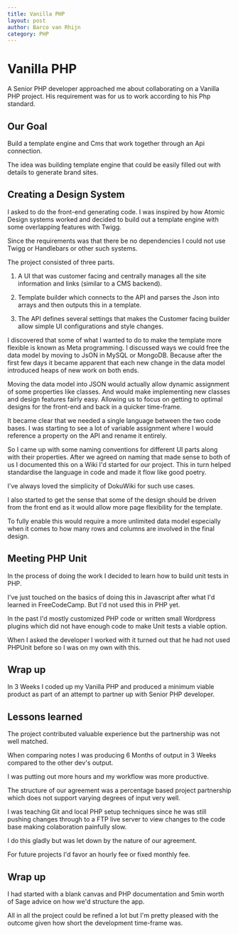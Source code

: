 ```yaml
---
title: Vanilla PHP
layout: post
author: Barco van Rhijn
category: PHP
---
```

# Vanilla PHP

A Senior PHP developer approached me about collaborating on a Vanilla PHP project. His requirement was for us to work according to his Php standard. 

## Our Goal
Build a template engine and Cms that work together through an Api connection.

The idea was building template engine that could be easily filled out with details to generate brand sites. 

## Creating a Design System

I asked to do the front-end generating code. I was inspired by how Atomic Design systems worked and decided to build out a template engine with some overlapping features with Twigg. 

Since the requirements was that there be no dependencies I could not use Twigg or Handlebars or other such systems. 

The project consisted of three parts. 

1. A UI that was customer facing and centrally manages all the site information and links (similar to a CMS backend). 

2. Template builder which connects to the API and parses the Json into arrays and then outputs this in a template. 

3. The API defines several settings that makes the Customer facing builder allow simple UI configurations and style changes.

I discovered that some of what I wanted to do to make the template more flexible is known as Meta programming. I discussed ways we could free the data model by moving to JsON in MySQL or MongoDB. Because after the first few days it became apparent that each new change in the data model introduced heaps of new work on both ends.

Moving the data model into JSON would actually allow dynamic assignment of some properties like classes. And would make implementing new classes and design features fairly easy. Allowing us to focus on getting to optimal designs for the front-end and back in a quicker time-frame.

It became clear that we needed a single language between the two code bases. I was starting to see a lot of variable assignment where I would reference a property on the API and rename it entirely.

So I came up with some naming conventions for different UI parts along with their properties. After we agreed on naming that made sense to both of us I documented this on a Wiki I'd started for our project. This in turn helped standardise the language in code and made it flow like good poetry.

I've always loved the simplicity of DokuWiki for such use cases.

I also started to get the sense that some of the design should be driven from the front end as it would allow more page flexibility for the template. 

To fully enable this would require a more unlimited data model especially when it comes to how many rows and columns are involved in the final design.

## Meeting PHP Unit
In the process of doing the work I decided to learn how to build unit tests in PHP. 

I've just touched on the basics of doing this in Javascript after what I'd learned in FreeCodeCamp. But I'd not used this in PHP yet. 

In the past I'd mostly customized PHP code or written small Wordpress plugins which did not have enough code to make Unit tests a viable option. 

When I asked the developer I worked with it turned out that he had not used PHPUnit before so I was on my own with this. 

## Wrap up
In 3 Weeks I coded up my Vanilla PHP and produced a minimum viable product as part of an attempt to partner up with Senior PHP developer. 

## Lessons learned

The project contributed valuable experience but the partnership was not well matched. 

When comparing notes I was producing 6 Months of output in 3 Weeks compared to the other dev's output. 

I was putting out more hours and my workflow was more productive. 

The structure of our agreement was a percentage based project partnership which does not support varying degrees of input very well.

I was teaching Git and local PHP setup techniques since he was still pushing changes through to a FTP live server to view changes to the code base making colaboration painfully slow. 

I do this gladly but was let down by the nature of our agreement.

For future projects I'd favor an hourly fee or fixed monthly fee.

## Wrap up
I had started with a blank canvas and PHP documentation and 5min worth of Sage advice on how we'd structure the app.

All in all the project could be refined a lot but I'm pretty pleased with the outcome given how short the development time-frame was. 

